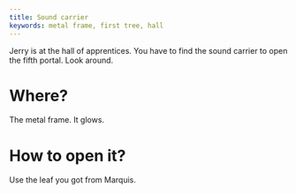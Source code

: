 ```yaml
---
title: Sound carrier
keywords: metal frame, first tree, hall
---
```


Jerry is at the hall of apprentices. You have to find the sound carrier to open the fifth portal. Look around.

# Where?
The metal frame. It glows.

# How to open it?
Use the leaf you got from Marquis.
